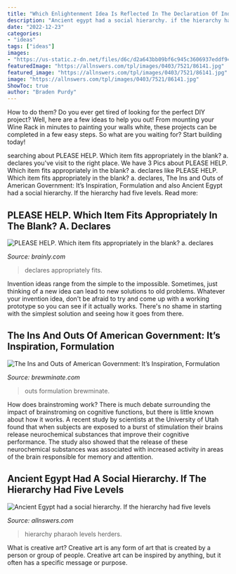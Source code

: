 ```yaml
---
title: "Which Enlightenment Idea Is Reflected In The Declaration Of Independence Apex : Please Help. Which Item Fits Appropriately In The Blank? A. Declares"
description: "Ancient egypt had a social hierarchy. if the hierarchy had five levels"
date: "2022-12-23"
categories:
- "ideas"
tags: ["ideas"]
images:
- "https://us-static.z-dn.net/files/d6c/d2a643bb09bf6c945c3606937eddf944.jpg"
featuredImage: "https://allnswers.com/tpl/images/0403/7521/86141.jpg"
featured_image: "https://allnswers.com/tpl/images/0403/7521/86141.jpg"
image: "https://allnswers.com/tpl/images/0403/7521/86141.jpg"
ShowToc: true
author: "Braden Purdy"
---
```



How to do them?
Do you ever get tired of looking for the perfect DIY project? Well, here are a few ideas to help you out! From mounting your Wine Rack in minutes to painting your walls white, these projects can be completed in a few easy steps. So what are you waiting for? Start building today!

	

		
searching about PLEASE HELP. Which item fits appropriately in the blank? a. declares you've visit to the right place. We have 3 Pics about PLEASE HELP. Which item fits appropriately in the blank? a. declares like PLEASE HELP. Which item fits appropriately in the blank? a. declares, The Ins and Outs of American Government: It’s Inspiration, Formulation and also Ancient Egypt had a social hierarchy. If the hierarchy had five levels. Read more:
		
    
## PLEASE HELP. Which Item Fits Appropriately In The Blank? A. Declares

<img loading=lazy src="https://us-static.z-dn.net/files/d6c/d2a643bb09bf6c945c3606937eddf944.jpg" onerror="this.onerror=null;this.src='https://tse4.mm.bing.net/th?id=OIP.2Jhe4Sq2BGl0q4b3oVJcsAHaB2&amp;pid=15.1';" alt="PLEASE HELP. Which item fits appropriately in the blank? a. declares">

_Source: brainly.com_

>declares appropriately fits. 

	

Invention ideas range from the simple to the impossible. Sometimes, just thinking of a new idea can lead to new solutions to old problems. Whatever your invention idea, don't be afraid to try and come up with a working prototype so you can see if it actually works. There's no shame in starting with the simplest solution and seeing how it goes from there.

    
## The Ins And Outs Of American Government: It’s Inspiration, Formulation

<img loading=lazy src="https://www.ushistory.org/gov/images/00022513.jpg" onerror="this.onerror=null;this.src='https://tse2.mm.bing.net/th?id=OIP.yZA45GXpTH4SuvWBulOSxQAAAA&amp;pid=15.1';" alt="The Ins and Outs of American Government: It’s Inspiration, Formulation">

_Source: brewminate.com_

>outs formulation brewminate. 

	

How does brainstroming work?
There is much debate surrounding the impact of brainstroming on cognitive functions, but there is little known about how it works. A recent study by scientists at the University of Utah found that when subjects are exposed to a burst of stimulation their brains release neurochemical substances that improve their cognitive performance. The study also showed that the release of these neurochemical substances was associated with increased activity in areas of the brain responsible for memory and attention.

    
## Ancient Egypt Had A Social Hierarchy. If The Hierarchy Had Five Levels

<img loading=lazy src="https://allnswers.com/tpl/images/0403/7521/86141.jpg" onerror="this.onerror=null;this.src='https://tse4.mm.bing.net/th?id=OIP.M1NLi50Q2L_fzqnQ9lS6DQHaGx&amp;pid=15.1';" alt="Ancient Egypt had a social hierarchy. If the hierarchy had five levels">

_Source: allnswers.com_

>hierarchy pharaoh levels herders. 

	

What is creative art?
Creative art is any form of art that is created by a person or group of people. Creative art can be inspired by anything, but it often has a specific message or purpose.

